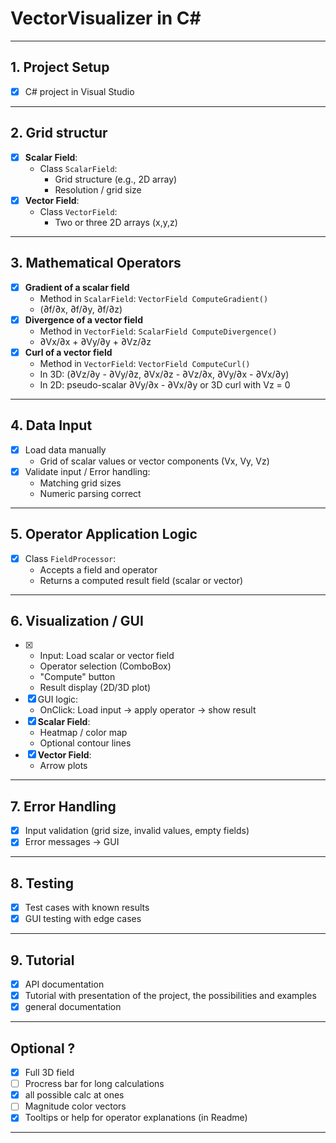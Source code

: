 # VectorVisualizer in C#

---

##  1. Project Setup
- [X] C# project in Visual Studio

---

##  2. Grid structur
- [X] **Scalar Field**:
  - Class `ScalarField`:
    - Grid structure (e.g., 2D array)
    - Resolution / grid size
- [X] **Vector Field**:
  - Class `VectorField`:
    - Two or three 2D arrays (x,y,z)
---

##  3. Mathematical Operators
- [X] **Gradient of a scalar field**
  - Method in `ScalarField`: `VectorField ComputeGradient()`
  - (∂f/∂x, ∂f/∂y, ∂f/∂z)
- [X] **Divergence of a vector field**
  - Method in `VectorField`: `ScalarField ComputeDivergence()`
  - ∂Vx/∂x + ∂Vy/∂y + ∂Vz/∂z
- [X] **Curl of a vector field**
  - Method in `VectorField`: `VectorField ComputeCurl()`
  - In 3D: (∂Vz/∂y - ∂Vy/∂z, ∂Vx/∂z - ∂Vz/∂x, ∂Vy/∂x - ∂Vx/∂y)
  - In 2D: pseudo-scalar ∂Vy/∂x - ∂Vx/∂y or 3D curl with Vz = 0

---

##  4. Data Input 
- [X] Load data manually
  - Grid of scalar values or vector components (Vx, Vy, Vz)
- [X] Validate input / Error handling:
  - Matching grid sizes
  - Numeric parsing correct

---

##  5. Operator Application Logic
- [X] Class `FieldProcessor`:
  - Accepts a field and operator
  - Returns a computed result field (scalar or vector)

---

##  6. Visualization / GUI
- [X]
  - Input: Load scalar or vector field
  - Operator selection (ComboBox)
  - "Compute" button
  - Result display (2D/3D plot)
- [X] GUI logic:
  - OnClick: Load input -> apply operator -> show result
- [X] **Scalar Field**:
  - Heatmap / color map
  - Optional contour lines
- [X] **Vector Field**:
  - Arrow plots


---

##  7. Error Handling
- [X] Input validation (grid size, invalid values, empty fields)
- [X] Error messages -> GUI

---

##  8. Testing
- [X] Test cases with known results
- [X] GUI testing with edge cases

---

##  9. Tutorial
- [X] API documentation
- [X] Tutorial with presentation of the project, the possibilities and examples
- [X] general documentation

---

##  Optional ?
- [X] Full 3D field
- [ ] Procress bar for long calculations
- [X] all possible calc at ones
- [ ] Magnitude color vectors
- [X] Tooltips or help for operator explanations (in Readme)
      
---

